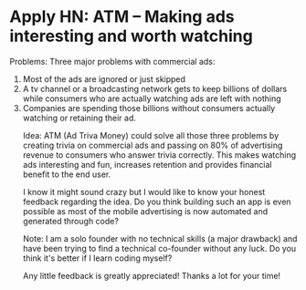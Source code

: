 # Apply HN: ATM – Making ads interesting and worth watching

Problems: Three major problems with commercial ads: 
1) Most of the ads are ignored or just skipped
2) A tv channel or a broadcasting network gets to keep billions of dollars while consumers who are actually watching ads are left with nothing
3) Companies are spending those billions without consumers actually watching or retaining their ad.<p>Idea: ATM (Ad Triva Money) could solve all those three problems by creating trivia on commercial ads and passing on 80% of advertising revenue to consumers who answer trivia correctly. This makes watching ads interesting and fun, increases retention and provides financial benefit to the end user.<p>I know it might sound crazy but I would like to know your honest feedback regarding the idea. Do you think building such an app is even possible as most of the mobile advertising is now automated and generated through code?<p>Note: I am a solo founder with no technical skills (a major drawback) and have been trying to find a technical co-founder without any luck. Do you think it&#x27;s better if I learn coding myself?<p>Any little feedback is greatly appreciated! Thanks a lot for your time!
